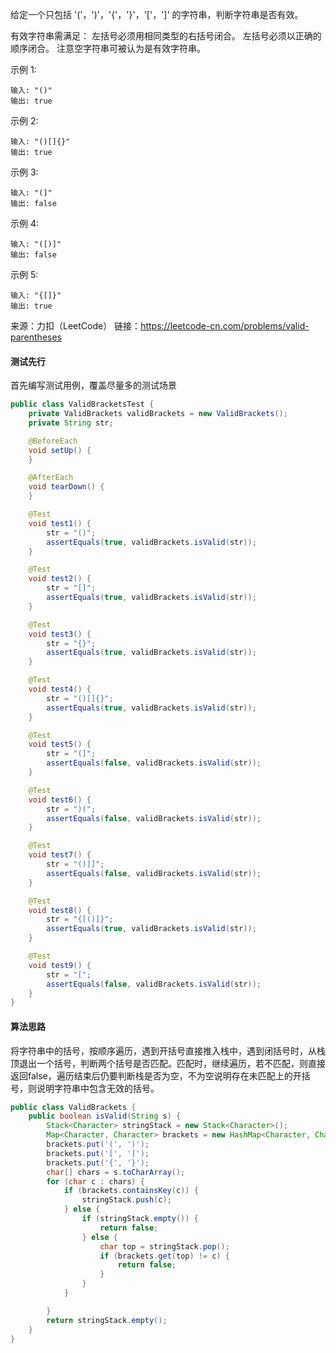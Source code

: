 给定一个只包括 '('，')'，'{'，'}'，'['，']' 的字符串，判断字符串是否有效。

有效字符串需满足：
左括号必须用相同类型的右括号闭合。
左括号必须以正确的顺序闭合。
注意空字符串可被认为是有效字符串。

示例 1:
```
输入: "()"
输出: true
```
示例 2:
```
输入: "()[]{}"
输出: true
```
示例 3:
```
输入: "(]"
输出: false
```
示例 4:
```
输入: "([)]"
输出: false
```
示例 5:
```
输入: "{[]}"
输出: true
```
来源：力扣（LeetCode）
链接：https://leetcode-cn.com/problems/valid-parentheses

#### 测试先行
首先编写测试用例，覆盖尽量多的测试场景
```java
public class ValidBracketsTest {
    private ValidBrackets validBrackets = new ValidBrackets();
    private String str;

    @BeforeEach
    void setUp() {
    }

    @AfterEach
    void tearDown() {
    }

    @Test
    void test1() {
        str = "()";
        assertEquals(true, validBrackets.isValid(str));
    }

    @Test
    void test2() {
        str = "[]";
        assertEquals(true, validBrackets.isValid(str));
    }

    @Test
    void test3() {
        str = "{}";
        assertEquals(true, validBrackets.isValid(str));
    }

    @Test
    void test4() {
        str = "()[]{}";
        assertEquals(true, validBrackets.isValid(str));
    }

    @Test
    void test5() {
        str = "(]";
        assertEquals(false, validBrackets.isValid(str));
    }

    @Test
    void test6() {
        str = ")(";
        assertEquals(false, validBrackets.isValid(str));
    }

    @Test
    void test7() {
        str = "()]]";
        assertEquals(false, validBrackets.isValid(str));
    }

    @Test
    void test8() {
        str = "{[()]}";
        assertEquals(true, validBrackets.isValid(str));
    }

    @Test
    void test9() {
        str = "[";
        assertEquals(false, validBrackets.isValid(str));
    }
}
```
#### 算法思路
将字符串中的括号，按顺序遍历，遇到开括号直接推入栈中，遇到闭括号时，从栈顶退出一个括号，判断两个括号是否匹配。匹配时，继续遍历，若不匹配，则直接
返回false，遍历结束后仍要判断栈是否为空，不为空说明存在未匹配上的开括号，则说明字符串中包含无效的括号。
```java
public class ValidBrackets {
    public boolean isValid(String s) {
        Stack<Character> stringStack = new Stack<Character>();
        Map<Character, Character> brackets = new HashMap<Character, Character>();
        brackets.put('(', ')');
        brackets.put('[', ']');
        brackets.put('{', '}');
        char[] chars = s.toCharArray();
        for (char c : chars) {
            if (brackets.containsKey(c)) {
                stringStack.push(c);
            } else {
                if (stringStack.empty()) {
                    return false;
                } else {
                    char top = stringStack.pop();
                    if (brackets.get(top) != c) {
                        return false;
                    }
                }
            }

        }
        return stringStack.empty();
    }
}
```
